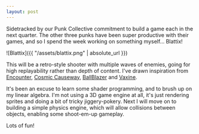 ```yaml
---
layout: post
---
```


Sidetracked by our Punk Collective commitment to build a game each in the next
quarter. The other three punks have been super productive with their games, and
so I spend the week working on something myself... Blattix!

![Blattix]({{ "/assets/blattix.png" | absolute_url }})

This will be a retro-style shooter with multiple waves of enemies, going for
high replayability rather than depth of content. I've drawn inspiration from
[Encounter](https://youtu.be/4CHN-usjFfE?t=12), 
[Cosmic Causeway](https://youtu.be/i2SvzHY6JhY?t=1), 
[BallBlazer](https://youtu.be/ISXUs6kYS2Q?t=24) and
[Vaxine](https://youtu.be/cT4fGokPVJ4?t=166).

It's been an excuse to learn some shader programming, and to brush up on my
linear algebra. I'm not using a 3D game engine at all, it's just rendering
sprites and doing a bit of tricky jiggery-pokery. Next I will move on to
building a simple physics engine, which will allow collisions between objects,
enabling some shoot-em-up gameplay.

Lots of fun!
